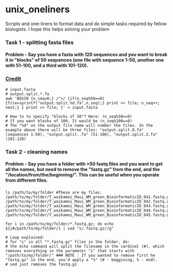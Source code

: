 # unix_oneliners
Scripts and one-liners to format data and do simple tasks required by fellow biologists. I hope this helps solving your problem

### Task 1 - splitting fasta files
#### Problem - Say you have a fasta with 120 sequences and you want to break it in "blocks" of 50 sequences (one file with sequence 1-50, another one with 51-100, and a third with 101-120).
### [Credit](https://www.biostars.org/p/153999/)
```
# input.fasta
# output.split.*.fa
awk 'BEGIN {n_seq=0;} /^>/ {if(n_seq%50==0){file=sprintf("output.split.%d.fa",n_seq);} print >> file; n_seq++; next;} { print >> file; }' < input.fasta

# How to to specify "blocks of 50"? Here: (n_seq%50==0)
# If you want blocks of 100. It would be (n_seq%100==0)
# The "%d" on the output file name will number the files. In the example above there will be three files: "output.split.0.fa" (sequences 1-50), "output.split..fa" (51-100), "output.split.2.fa" (101-120)
```



### Task 2 - cleaning names
#### Problem - Say you have a folder with >50 fastq files and you want to get all the names, but need to remove the "fastq.gz" from the end, and the "/location/from/the/beginning/". This  can be useful when you operate from different files.

###
```
ls /path/to/my/folder #These are my files.
/path/to/my/folder/T_waikamoi_Maui_WM_green_BioinformaticID_041.fastq.gz
/path/to/my/folder/T_waikamoi_Maui_WM_green_BioinformaticID_042.fastq.gz
/path/to/my/folder/T_waikamoi_Maui_WM_green_BioinformaticID_043.fastq.gz
/path/to/my/folder/T_waikamoi_Maui_WM_green_BioinformaticID_044.fastq.gz
/path/to/my/folder/T_waikamoi_Maui_WM_green_BioinformaticID_045.fastq.gz

for i in /path/to/my/folder/*.fastq.gz; do echo ${i#/path/to/my/folder/} | sed "s/.fastq.gz//g"

# Loop explained:
# for "i" in all "*.fastq.gz" files in the folder, do:
# the echo command will split the filename in the cardinal (#), which removes everything in the parameter "i" that starts with "/path/to/my/folder/" ### NOTE : If you wanted to remove first he "fastq.gz" in the end, you'd apply a "%" (# - beggining, % - end).
# sed just removes the fastq.gz
```

